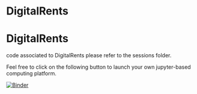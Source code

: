# DigitalRents


# DigitalRents
code associated to DigitalRents
please refer to the sessions folder.


Feel free to click on the following button to launch your own jupyter-based computing platform.

[![Binder](https://mybinder.org/badge_logo.svg)](https://mybinder.org/v2/gh/thousandoaks/DigitalRents/master)
